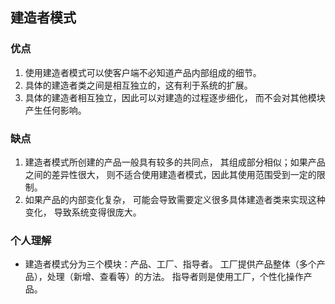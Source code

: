 ## 建造者模式
### 优点
1. 使用建造者模式可以使客户端不必知道产品内部组成的细节。
2. 具体的建造者类之间是相互独立的，这有利于系统的扩展。
3. 具体的建造者相互独立，因此可以对建造的过程逐步细化，
而不会对其他模块产生任何影响。
###  缺点
1. 建造者模式所创建的产品一般具有较多的共同点，
其组成部分相似；如果产品之间的差异性很大，
则不适合使用建造者模式，因此其使用范围受到一定的限制。
2. 如果产品的内部变化复杂，
可能会导致需要定义很多具体建造者类来实现这种变化，
导致系统变得很庞大。

### 个人理解
- 建造者模式分为三个模块：产品、工厂、指导者。
工厂提供产品整体（多个产品），处理（新增、查看等）的方法。
指导者则是使用工厂，个性化操作产品。
